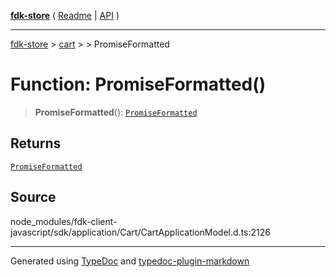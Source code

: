 [**fdk-store**](../../../README.md) ( [Readme](../../../README.md) \| [API](../../../API.md) )

---

[fdk-store](../../../API.md) > [cart](../../README.md) > [<internal>](../README.md) > PromiseFormatted

# Function: PromiseFormatted()

> **PromiseFormatted**(): [`PromiseFormatted`](../type-aliases/type-alias.PromiseFormatted.md)

## Returns

[`PromiseFormatted`](../type-aliases/type-alias.PromiseFormatted.md)

## Source

node_modules/fdk-client-javascript/sdk/application/Cart/CartApplicationModel.d.ts:2126

---

Generated using [TypeDoc](https://typedoc.org/) and [typedoc-plugin-markdown](https://www.npmjs.com/package/typedoc-plugin-markdown)
